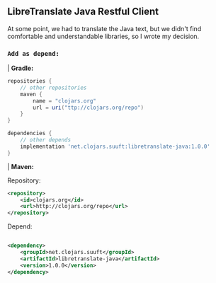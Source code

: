 LibreTranslate Java Restful Client
---
At some point, we had to translate the Java text, but we didn't find comfortable and understandable libraries, so I wrote my decision.
### `Add as depend:`

| **Gradle:**

```groovy
repositories {
    // other repositories
    maven {
        name = "clojars.org"
        url = uri("ttp://clojars.org/repo")
    }
}

dependencies {
    // other depends
    implementation 'net.clojars.suuft:libretranslate-java:1.0.0'
}
```

| **Maven:**

Repository:

```xml
<repository>
    <id>clojars.org</id>
    <url>http://clojars.org/repo</url>
</repository>
```

Depend:

```xml

<dependency>
    <groupId>net.clojars.suuft</groupId>
    <artifactId>libretranslate-java</artifactId>
    <version>1.0.0</version>
</dependency>
```